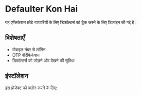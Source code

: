 # Defaulter Kon Hai

यह एप्लिकेशन छोटे व्यापारियों के लिए डिफॉल्टर्स को ट्रैक करने के लिए डिज़ाइन की गई है।

## विशेषताएँ
- मोबाइल नंबर से लॉगिन
- OTP वेरिफिकेशन
- डिफॉल्टर्स को जोड़ने और देखने की सुविधा

## इंस्टॉलेशन
इस प्रोजेक्ट को क्लोन करने के लिए:
